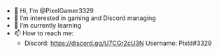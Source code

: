 - 👋 Hi, I’m @PixelGamer3329
- 👀 I’m interested in gaming and Discord managing
- 🌱 I’m currently learning 
- 📫 How to reach me:
  * Discord: https://discord.gg/U7CGr2cU3N Username: Pixld#3329


<!---
PixelGamer3329/PixelGamer3329 is a ✨ special ✨ repository because its `README.md` (this file) appears on your GitHub profile.
You can click the Preview link to take a look at your changes.
--->

